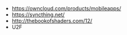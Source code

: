 - https://owncloud.com/products/mobileapps/
- https://syncthing.net/
- http://thebookofshaders.com/12/
- U2F
